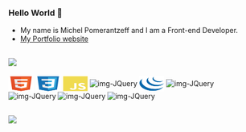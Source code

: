 ### Hello World 👋

* My name is Michel Pomerantzeff and I am a Front-end Developer.
* [My Portfolio website](https://michelpomerantzeff.github.io/portfolio/)
##
<div>
  <img height="165em" src="https://github-readme-stats.vercel.app/api?username=michelpomerantzeff&show_icons=true&theme=merko&include_all_commits=true&count_private=true"/>
</div>
  
  <div style="display: inline_block"><br>
    <img align="center" alt="img-HTML" height="30" width="50" src="https://raw.githubusercontent.com/devicons/devicon/master/icons/html5/html5-original.svg">
    <img align="center" alt="img-CSS" height="30" width="50" src="https://raw.githubusercontent.com/devicons/devicon/master/icons/css3/css3-original.svg">
    <img align="center" alt="img-Js" height="30" width="50" src="https://raw.githubusercontent.com/devicons/devicon/master/icons/javascript/javascript-plain.svg">
    <img align="center" alt="img-JQuery" height="30" width="50" src="https://cdn.jsdelivr.net/gh/devicons/devicon/icons/react/react-original.svg">
    <img align="center" alt="img-JQuery" height="30" width="50" src="https://raw.githubusercontent.com/devicons/devicon/master/icons/jquery/jquery-original.svg">
    <img align="center" alt="img-JQuery" height="30" width="50" src="https://cdn.jsdelivr.net/gh/devicons/devicon/icons/bootstrap/bootstrap-original.svg">
    <img align="center" alt="img-JQuery" height="30" width="50" src="https://cdn.jsdelivr.net/gh/devicons/devicon/icons/nodejs/nodejs-original.svg">
    <img align="center" alt="img-JQuery" height="30" width="50" src="https://cdn.jsdelivr.net/gh/devicons/devicon/icons/git/git-original.svg">
    <img align="center" alt="img-JQuery" height="30" width="50" src="https://cdn.jsdelivr.net/gh/devicons/devicon/icons/github/github-original.svg">
  </div>

##
    
<div>
    <a href="https://www.linkedin.com/in/michelpomerantzeff/" target="_blank"><img src="https://img.shields.io/badge/-LinkedIn-%230077B5?style=for-the-badge&logo=linkedin&logoColor=white" target="_blank"></a>   
</div>
